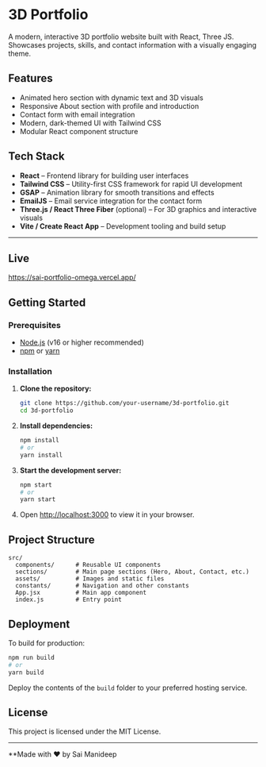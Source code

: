 # 3D Portfolio

A modern, interactive 3D portfolio website built with React, Three JS. Showcases projects, skills, and contact information with a visually engaging theme.

## Features

- Animated hero section with dynamic text and 3D visuals
- Responsive About section with profile and introduction
- Contact form with email integration
- Modern, dark-themed UI with Tailwind CSS
- Modular React component structure

## Tech Stack

- **React** – Frontend library for building user interfaces
- **Tailwind CSS** – Utility-first CSS framework for rapid UI development
- **GSAP** – Animation library for smooth transitions and effects
- **EmailJS** – Email service integration for the contact form
- **Three.js / React Three Fiber** (optional) – For 3D graphics and interactive visuals
- **Vite / Create React App** – Development tooling and build setup

---

## Live 
https://sai-portfolio-omega.vercel.app/

## Getting Started

### Prerequisites

- [Node.js](https://nodejs.org/) (v16 or higher recommended)
- [npm](https://www.npmjs.com/) or [yarn](https://yarnpkg.com/)

### Installation

1. **Clone the repository:**
   ```sh
   git clone https://github.com/your-username/3d-portfolio.git
   cd 3d-portfolio
   ```

2. **Install dependencies:**
   ```sh
   npm install
   # or
   yarn install
   ```

3. **Start the development server:**
   ```sh
   npm start
   # or
   yarn start
   ```

4. Open [http://localhost:3000](http://localhost:3000) to view it in your browser.

## Project Structure

```
src/
  components/      # Reusable UI components
  sections/        # Main page sections (Hero, About, Contact, etc.)
  assets/          # Images and static files
  constants/       # Navigation and other constants
  App.jsx          # Main app component
  index.js         # Entry point
```

## Deployment

To build for production:

```sh
npm run build
# or
yarn build
```

Deploy the contents of the `build` folder to your preferred hosting service.

## License

This project is licensed under the MIT License.

---

**Made with ❤️ by Sai Manideep

